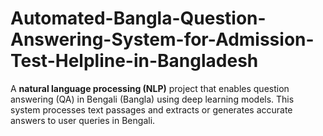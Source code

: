 # Automated-Bangla-Question-Answering-System-for-Admission-Test-Helpline-in-Bangladesh

A **natural language processing (NLP)** project that enables question answering (QA) in Bengali (Bangla) using deep learning models. This system processes text passages and extracts or generates accurate answers to user queries in Bengali.

